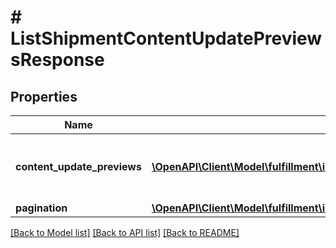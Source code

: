 # # ListShipmentContentUpdatePreviewsResponse

## Properties

Name | Type | Description | Notes
------------ | ------------- | ------------- | -------------
**content_update_previews** | [**\OpenAPI\Client\Model\fulfillment\inbound\v2024_03_20\ContentUpdatePreview[]**](ContentUpdatePreview.md) | A list of content update previews in a shipment. |
**pagination** | [**\OpenAPI\Client\Model\fulfillment\inbound\v2024_03_20\Pagination**](Pagination.md) |  | [optional]

[[Back to Model list]](../../README.md#models) [[Back to API list]](../../README.md#endpoints) [[Back to README]](../../README.md)
